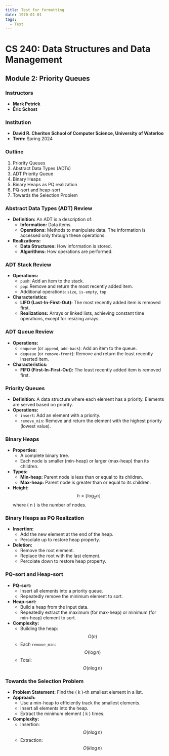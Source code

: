 ```yaml
---
title: Test for formatting
date: 1970-01-01
tags:
  - Test
---
```


# CS 240: Data Structures and Data Management
## Module 2: Priority Queues

### Instructors
- **Mark Petrick**
- **Éric Schost**

### Institution
- **David R. Cheriton School of Computer Science, University of Waterloo**
- **Term:** Spring 2024

### Outline
1. Priority Queues
2. Abstract Data Types (ADTs)
3. ADT Priority Queue
4. Binary Heaps
5. Binary Heaps as PQ realization
6. PQ-sort and heap-sort
7. Towards the Selection Problem

### Abstract Data Types (ADT) Review
- **Definition:** 
  An ADT is a description of:
  - **Information:** Data items.
  - **Operations:** Methods to manipulate data.
  The information is accessed only through these operations.
- **Realizations:** 
  - **Data Structures:** How information is stored.
  - **Algorithms:** How operations are performed.

### ADT Stack Review
- **Operations:**
  - `push`: Add an item to the stack.
  - `pop`: Remove and return the most recently added item.
  - Additional operations: `size`, `is-empty`, `top`
- **Characteristics:**
  - **LIFO (Last-In-First-Out):** The most recently added item is removed first.
  - **Realizations:** Arrays or linked lists, achieving constant time operations, except for resizing arrays.

### ADT Queue Review
- **Operations:**
  - `enqueue` (or `append`, `add-back`): Add an item to the queue.
  - `dequeue` (or `remove-front`): Remove and return the least recently inserted item.
- **Characteristics:**
  - **FIFO (First-In-First-Out):** The least recently added item is removed first.

### Priority Queues
- **Definition:** A data structure where each element has a priority. Elements are served based on priority.
- **Operations:**
  - `insert`: Add an element with a priority.
  - `remove_min`: Remove and return the element with the highest priority (lowest value).

### Binary Heaps
- **Properties:**
  - A complete binary tree.
  - Each node is smaller (min-heap) or larger (max-heap) than its children.
- **Types:**
  - **Min-heap:** Parent node is less than or equal to its children.
  - **Max-heap:** Parent node is greater than or equal to its children.
- **Height:** $$h = \lfloor \log_2 n \rfloor$$ where \( n \) is the number of nodes.

### Binary Heaps as PQ Realization
- **Insertion:** 
  - Add the new element at the end of the heap.
  - Percolate up to restore heap property.
- **Deletion:** 
  - Remove the root element.
  - Replace the root with the last element.
  - Percolate down to restore heap property.

### PQ-sort and Heap-sort
- **PQ-sort:**
  - Insert all elements into a priority queue.
  - Repeatedly remove the minimum element to sort.
- **Heap-sort:**
  - Build a heap from the input data.
  - Repeatedly extract the maximum (for max-heap) or minimum (for min-heap) element to sort.
- **Complexity:** 
  - Building the heap: $$O(n)$$
  - Each `remove_min`: $$O(\log n)$$
  - Total: $$O(n \log n)$$

### Towards the Selection Problem
- **Problem Statement:** Find the \( k \)-th smallest element in a list.
- **Approach:**
  - Use a min-heap to efficiently track the smallest elements.
  - Insert all elements into the heap.
  - Extract the minimum element \( k \) times.
- **Complexity:** 
  - Insertion: $$O(n \log n)$$
  - Extraction: $$O(k \log n)$$


